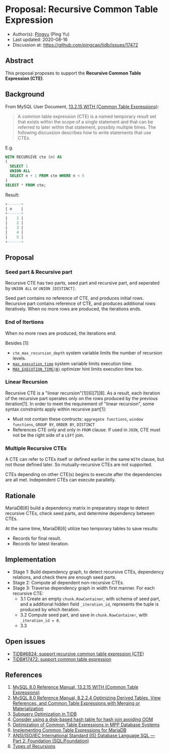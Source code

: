 
# Proposal: Recursive Common Table Expression

- Author(s):     [Pingyu](https://github.com/pingyu) (Ping Yu)
- Last updated:  2020-08-16
- Discussion at: https://github.com/pingcap/tidb/issues/17472

## Abstract

This proposal proposes to support the __Recursive Common Table Expression (CTE)__.

## Background

From MySQL User Document, [13.2.15 WITH (Common Table Expressions)](https://dev.mysql.com/doc/refman/8.0/en/with.html):
> A common table expression (CTE) is a named temporary result set that exists within the scope of a single statement and that can be referred to later within that statement, possibly multiple times. The following discussion describes how to write statements that use CTEs.

E.g.
```sql
WITH RECURSIVE cte (n) AS
(
  SELECT 1
  UNION ALL
  SELECT n + 1 FROM cte WHERE n < 5
)
SELECT * FROM cte;
```

Result:
```sql
+------+
| n    |
+------+
|    1 |
|    2 |
|    3 |
|    4 |
|    5 |
+------+
```

## Proposal

### Seed part & Recursive part
Recursive CTE has two parts, seed part and recursive part, and seperated by `UNION ALL` or `UNION [DISTINCT]`.

Seed part contains no reference of CTE, and produces initial rows. Recursive part contains reference of CTE, and produces additional rows iteratively. When no more rows are produced, the iterations ends.

### End of Itertions
When no more rows are produced, the iterations end.

Besides [1]:
* `cte_max_recursion_depth` system variable limits the number of recursion levels.
* [`max_execution_time`](https://docs.pingcap.com/tidb/dev/system-variables#max_execution_time) system variable limits execution time.
* [`MAX_EXECUTION_TIME(N)`](https://docs.pingcap.com/tidb/dev/optimizer-hints#max_execution_timen) optimizer hint limits execution time too.

### Linear Recursion
Recursive CTE is a "linear recursion"[1][6][7][8]. As a result, each iteration of the recursive part operates only on the rows produced by the previous iteration[1].
In order to meet the requirement of "linear recursion", some syntax constraints apply within recursive part[1]:

* Must not contain these contructs: `aggregate functions`, `window functions`, `GROUP BY`, `ORDER BY`, `DISTINCT`
* References CTE only and only in `FROM` clause. If used in `JOIN`, CTE must not be the right side of a `LEFT` join.

### Multiple Recursive CTEs
A CTE can refer to CTEs itself or defined earlier in the same `WITH` clause, but not those defined later. So mutually-recursive CTEs are not supported.

CTEs depending on other CTE(s) begins to execute after the dependencies are all met. Independent CTEs can execute parallelly.

## Rationale
MariaDB[6] build a dependency matrix in preparatory stage to detect recursive CTEs, check seed parts, and determine dependency between CTEs.

At the same time, MariaDB[6] utilize two temporary tables to save results:
* Records for final result.
* Records for latest iteration.


## Implementation

* Stage 1: Build dependency graph, to detect recursive CTEs, dependency relations, and check there are enough seed parts.
* Stage 2: Compute all dependent non-recursive CTEs.
* Stage 3: Traverse dependency graph in width first manner. For each recursive CTE:
    - 3.1 Create an empty `chunk.RowContainer`, with schema of seed part, and a additional hidden field `_iteration_id`, represents the tuple is produced by which iteration.
    - 3.2 Compute seed part, and save in `chunk.RowContainer`, with `_iteration_id = 0`.
    - 3.3 



## Open issues
* [TiDB#6824: support recursive common table expression (CTE)](https://github.com/pingcap/tidb/issues/6824)
* [TiDB#17472: support common table expression](https://github.com/pingcap/tidb/issues/17472)

## References
1. [MySQL 8.0 Reference Manual, 13.2.15 WITH (Common Table Expressions)](https://dev.mysql.com/doc/refman/8.0/en/with.html)
2. [MySQL 8.0 Reference Manual, 8.2.2.4 Optimizing Derived Tables, View References, and Common Table Expressions with Merging or Materialization](https://dev.mysql.com/doc/refman/8.0/en/derived-table-optimization.html)
3. [Subquery Optimization in TiDB](https://pingcap.com/blog/2016-12-07-Subquery-Optimization-in-TiDB/)
4. [Consider using a disk-based hash table for hash join avoiding OOM](https://github.com/pingcap/tidb/issues/11607)
5. [Optimization of Common Table Expressions in MPP Database Systems](http://www.vldb.org/pvldb/vol8/p1704-elhelw.pdf)
6. [Implementing Common Table Expressions for MariaDB](https://seim-conf.org/media/materials/2017/proceedings/SEIM-2017_Full_Papers.pdf#page=13)
7. [ANSI/ISO/IEC International Standard (IS) Database Language SQL — Part 2: Foundation (SQL/Foundation)](http://web.cecs.pdx.edu/~len/sql1999.pdf)
8. [Types of Recursions](https://www.geeksforgeeks.org/types-of-recursions/)
